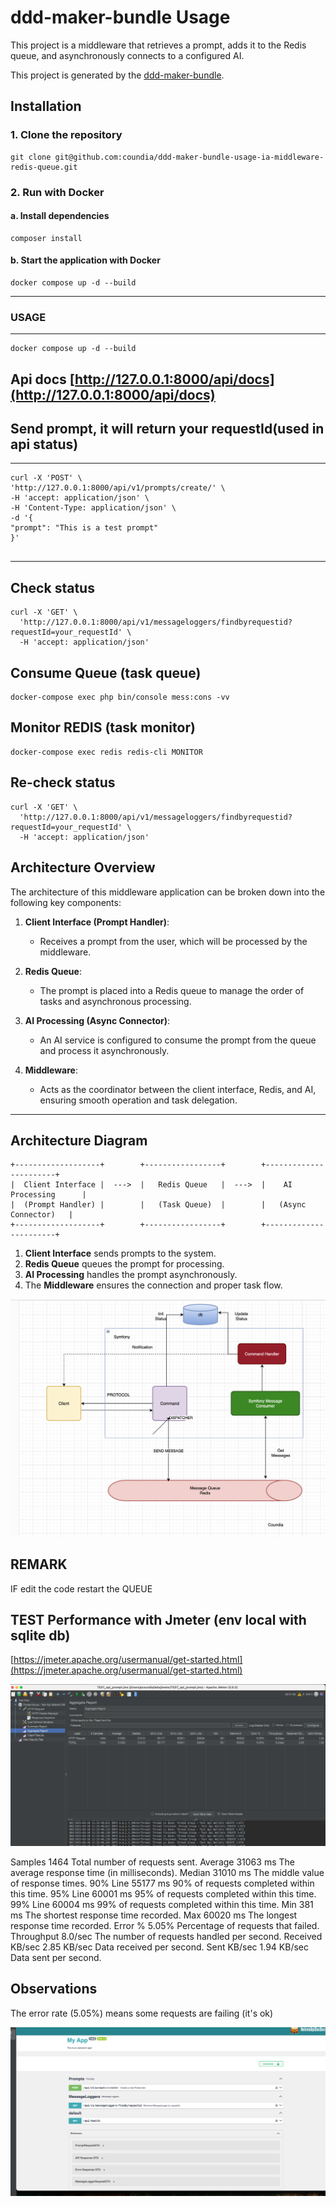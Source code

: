 # ddd-maker-bundle Usage

This project is a middleware that retrieves a prompt, adds it to the Redis queue, and asynchronously connects to a configured AI.

This project is generated by the [ddd-maker-bundle](https://packagist.org/packages/cnd/ddd-maker-bundle).

## Installation

### 1. Clone the repository

    git clone git@github.com:coundia/ddd-maker-bundle-usage-ia-middleware-redis-queue.git

### 2. Run with Docker

#### a. Install dependencies

    composer install

#### b. Start the application with Docker

    docker compose up -d --build

---

### USAGE

---
```
docker compose up -d --build
```
Api docs
[http://127.0.0.1:8000/api/docs](http://127.0.0.1:8000/api/docs)
---
## Send prompt, it will return your requestId(used in api status)
--- 
```
curl -X 'POST' \
'http://127.0.0.1:8000/api/v1/prompts/create/' \
-H 'accept: application/json' \
-H 'Content-Type: application/json' \
-d '{
"prompt": "This is a test prompt"
}'
  
```
---
## Check status
```
curl -X 'GET' \
  'http://127.0.0.1:8000/api/v1/messageloggers/findbyrequestid?requestId=your_requestId' \
  -H 'accept: application/json'
```
## Consume Queue (task queue)

```
docker-compose exec php bin/console mess:cons -vv
```

## Monitor REDIS (task monitor)
```
docker-compose exec redis redis-cli MONITOR
```
## Re-check status
```
curl -X 'GET' \
  'http://127.0.0.1:8000/api/v1/messageloggers/findbyrequestid?requestId=your_requestId' \
  -H 'accept: application/json'
```

## Architecture Overview

The architecture of this middleware application can be broken down into the following key components:

1. **Client Interface (Prompt Handler)**:
	- Receives a prompt from the user, which will be processed by the middleware.

2. **Redis Queue**:
	- The prompt is placed into a Redis queue to manage the order of tasks and asynchronous processing.

3. **AI Processing (Async Connector)**:
	- An AI service is configured to consume the prompt from the queue and process it asynchronously.

4. **Middleware**:
	- Acts as the coordinator between the client interface, Redis, and AI, ensuring smooth operation and task delegation.

---

## Architecture Diagram

    +-------------------+        +-----------------+        +-----------------------+
    |  Client Interface |  --->  |   Redis Queue   |  --->  |    AI Processing      |
    |  (Prompt Handler) |        |   (Task Queue)  |        |   (Async Connector)   |
    +-------------------+        +-----------------+        +-----------------------+

1. **Client Interface** sends prompts to the system.
2. **Redis Queue** queues the prompt for processing.
3. **AI Processing** handles the prompt asynchronously.
4. The **Middleware** ensures the connection and proper task flow.

![message_queue.png](message_queue.png)

## REMARK
IF edit the code restart the QUEUE


## TEST Performance with Jmeter (env local with sqlite db)
[https://jmeter.apache.org/usermanual/get-started.html](https://jmeter.apache.org/usermanual/get-started.html)

![jmeter.png](jmeter.png)

Samples	1464	Total number of requests sent.
Average	31063 ms	The average response time (in milliseconds).
Median	31010 ms	The middle value of response times.
90% Line	55177 ms	90% of requests completed within this time.
95% Line	60001 ms	95% of requests completed within this time.
99% Line	60004 ms	99% of requests completed within this time.
Min	381 ms	The shortest response time recorded.
Max	60020 ms	The longest response time recorded.
Error %	5.05%	Percentage of requests that failed.
Throughput	8.0/sec	The number of requests handled per second.
Received KB/sec	2.85 KB/sec	Data received per second.
Sent KB/sec	1.94 KB/sec	Data sent per second.

## Observations

The error rate (5.05%) means some requests are failing (it's ok)

![api-docs.png](doc/api-docs.png)
